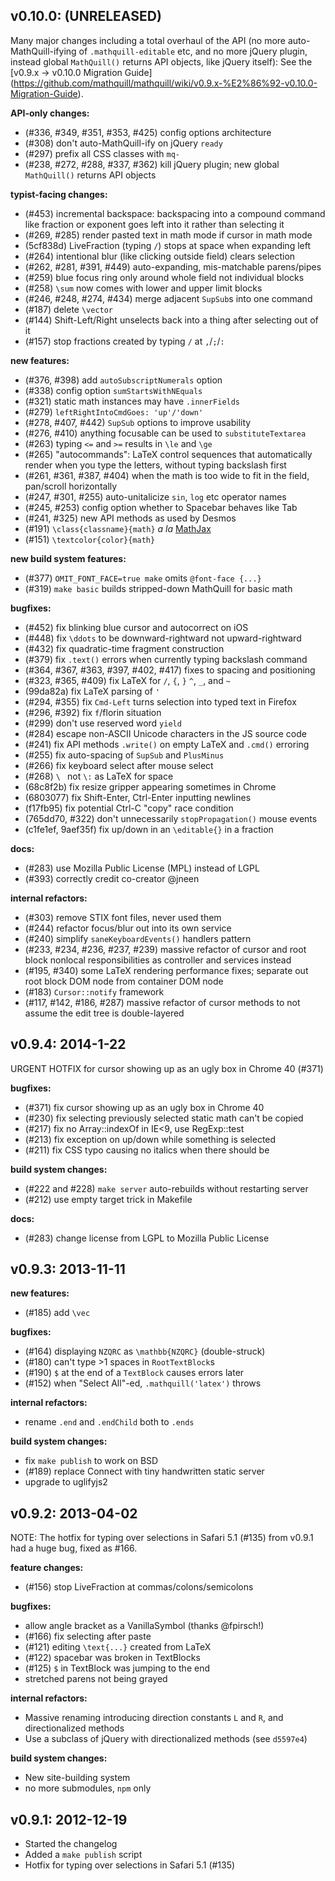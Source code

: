 ## v0.10.0: (UNRELEASED)

Many major changes including a total overhaul of the API (no more
auto-MathQuill-ifying of `.mathquill-editable` etc, and no more jQuery
plugin, instead global `MathQuill()` returns API objects, like jQuery
itself): See the [v0.9.x → v0.10.0 Migration Guide]
(https://github.com/mathquill/mathquill/wiki/v0.9.x-%E2%86%92-v0.10.0-Migration-Guide).

**API-only changes:**
- (#336, #349, #351, #353, #425) config options architecture
- (#308) don't auto-MathQuill-ify on jQuery `ready`
- (#297) prefix all CSS classes with `mq-`
- (#238, #272, #288, #337, #362) kill jQuery plugin; new global
  `MathQuill()` returns API objects

**typist-facing changes:**
- (#453) incremental backspace: backspacing into a compound command like
  fraction or exponent goes left into it rather than selecting it
- (#269, #285) render pasted text in math mode if cursor in math mode
- (5cf838d) LiveFraction (typing `/`) stops at space when expanding left
- (#264) intentional blur (like clicking outside field) clears selection
- (#262, #281, #391, #449) auto-expanding, mis-matchable parens/pipes
- (#259) blue focus ring only around whole field not individual blocks
- (#258) `\sum` now comes with lower and upper limit blocks
- (#246, #248, #274, #434) merge adjacent `SupSub`s into one command
- (#187) delete `\vector`
- (#144) Shift-Left/Right unselects back into a thing after selecting
  out of it
- (#157) stop fractions created by typing `/` at `,`/`;`/`:`

**new features:**
- (#376, #398) add `autoSubscriptNumerals` option
- (#338) config option `sumStartsWithNEquals`
- (#321) static math instances may have `.innerFields`
- (#279) `leftRightIntoCmdGoes: 'up'/'down'`
- (#278, #407, #442) `SupSub` options to improve usability
- (#276, #410) anything focusable can be used to `substituteTextarea`
- (#263) typing `<=` and `>=` results in `\le` and `\ge`
- (#265) "autocommands": LaTeX control sequences that automatically
  render when you type the letters, without typing backslash first
- (#261, #361, #387, #404) when the math is too wide to fit in the
  field, pan/scroll horizontally
- (#247, #301, #255) auto-unitalicize `sin`, `log` etc operator names
- (#245, #253) config option whether to Spacebar behaves like Tab
- (#241, #325) new API methods as used by Desmos
- (#191) `\class{classname}{math}` _a la_
  [MathJax](http://docs.mathjax.org/en/v2.2-latest/tex.html#html)
- (#151) `\textcolor{color}{math}`

**new build system features:**
- (#377) `OMIT_FONT_FACE=true make` omits `@font-face {...}`
- (#319) `make basic` builds stripped-down MathQuill for basic math

**bugfixes:**
- (#452) fix blinking blue cursor and autocorrect on iOS
- (#448) fix `\ddots` to be downward-rightward not upward-rightward
- (#432) fix quadratic-time fragment construction
- (#379) fix `.text()` errors when currently typing backslash command
- (#364, #367, #363, #397, #402, #417) fixes to spacing and positioning
- (#323, #365, #409) fix LaTeX for `/`, `{`, `}` `^`, `_`, and `~`
- (99da82a) fix LaTeX parsing of `'`
- (#294, #355) fix `Cmd-Left` turns selection into typed text in Firefox
- (#296, #392) fix `f`/florin situation
- (#299) don't use reserved word `yield`
- (#284) escape non-ASCII Unicode characters in the JS source code
- (#241) fix API methods `.write()` on empty LaTeX and `.cmd()` erroring
- (#255) fix auto-spacing of `SupSub` and `PlusMinus`
- (#266) fix keyboard select after mouse select
- (#268) `\ ` not `\:` as LaTeX for space
- (68c8f2b) fix resize gripper appearing sometimes in Chrome
- (6803077) fix Shift-Enter, Ctrl-Enter inputting newlines
- (f17fb95) fix potential Ctrl-C "copy" race condition
- (765dd70, #322) don't unnecessarily `stopPropagation()` mouse events
- (c1fe1ef, 9aef35f) fix up/down in an `\editable{}` in a fraction

**docs:**
- (#283) use Mozilla Public License (MPL) instead of LGPL
- (#393) correctly credit co-creator @jneen

**internal refactors:**
- (#303) remove STIX font files, never used them
- (#244) refactor focus/blur out into its own service
- (#240) simplify `saneKeyboardEvents()` handlers pattern
- (#233, #234, #236, #237, #239) massive refactor of cursor and root
  block nonlocal responsibilities as controller and services instead
- (#195, #340) some LaTeX rendering performance fixes; separate out
  root block DOM node from container DOM node
- (#183) `Cursor::notify` framework
- (#117, #142, #186, #287) massive refactor of cursor methods to not
  assume the edit tree is double-layered

## v0.9.4: 2014-1-22

URGENT HOTFIX for cursor showing up as an ugly box in Chrome 40 (#371)

**bugfixes:**
- (#371) fix cursor showing up as an ugly box in Chrome 40
- (#230) fix selecting previously selected static math can't be copied
- (#217) fix no Array::indexOf in IE&lt;9, use RegExp::test
- (#213) fix exception on up/down while something is selected
- (#211) fix CSS typo causing no italics when there should be

**build system changes:**
- (#222 and #228) `make server` auto-rebuilds without restarting server
- (#212) use empty target trick in Makefile

**docs:**
- (#283) change license from LGPL to Mozilla Public License

## v0.9.3: 2013-11-11

**new features:**
- (#185) add `\vec`

**bugfixes:**
- (#164) displaying `NZQRC` as `\mathbb{NZQRC}` (double-struck)
- (#180) can't type >1 spaces in `RootTextBlock`s
- (#190) `$` at the end of a `TextBlock` causes errors later
- (#152) when "Select All"-ed, `.mathquill('latex')` throws

**internal refactors:**
- rename `.end` and `.endChild` both to `.ends`

**build system changes:**
- fix `make publish` to work on BSD
- (#189) replace Connect with tiny handwritten static server
- upgrade to uglifyjs2

## v0.9.2: 2013-04-02

NOTE: The hotfix for typing over selections in Safari 5.1 (#135) from
v0.9.1 had a huge bug, fixed as #166.

**feature changes:**
- (#156) stop LiveFraction at commas/colons/semicolons

**bugfixes:**
- allow angle bracket as a VanillaSymbol (thanks @fpirsch!)
- (#166) fix selecting after paste
- (#121) editing `\text{...}` created from LaTeX
- (#122) spacebar was broken in TextBlocks
- (#125) `$` in TextBlock was jumping to the end
- stretched parens not being grayed

**internal refactors:**
- Massive renaming introducing direction constants `L` and `R`, and
  directionalized methods
- Use a subclass of jQuery with directionalized methods (see `d5597e4`)

**build system changes:**
- New site-building system
- no more submodules, `npm` only

## v0.9.1: 2012-12-19

  * Started the changelog
  * Added a `make publish` script
  * Hotfix for typing over selections in Safari 5.1 (#135)
